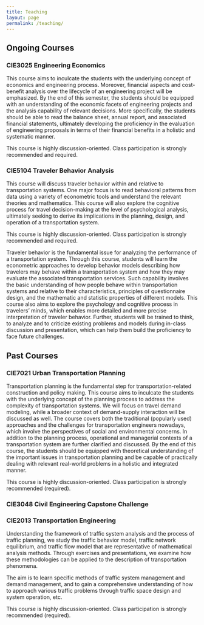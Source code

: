 ```yaml
---
title: Teaching
layout: page
permalink: /teaching/
---
```

<!-- <ul>
  <li>
    <h3>CIE7021 Urban Transportation Planning</h3>
    <p>Transportation planning is the fundamental step for transportation-related construction and policy making. This course aims to inculcate the students with the underlying concept of the planning process to address the complexity of transportation systems. We will focus on travel demand modeling, while a broader context of demand-supply interaction will be discussed as well. The course covers both the traditional (popularly used) approaches and the challenges for transportation engineers nowadays, which involve the perspectives of social and environmental concerns. In addition to the planning process, operational and managerial contexts of a transportation system are further clarified and discussed. By the end of this course, the students should be equipped with theoretical understanding of the important issues in transportation planning and be capable of practically dealing with relevant real-world problems in a holistic and integrated manner.</p> 
    <p>This course is highly discussion-oriented. Class participation is strongly recommended (required).</p>
  </li>

  <li>
    <h3>CIE5104 Traveler Behavior Analysis</h3>
    <p>This course will discuss traveler behavior within and relative to transportation systems. One major focus is to read behavioral patterns from data using a variety of econometric tools and understand the relevant theories and mathematics. This course will also explore the cognitive process for travel decision-making at the level of psychological analysis, ultimately seeking to derive its implications in the planning, design, and operation of a transportation system.</p>
    <p>This course is highly discussion-oriented. Class participation is strongly recommended and required.</p>
    <p>Traveler behavior is the fundamental issue for analyzing the performance of a transportation system. Through this course, students will learn the econometric approaches to develop behavior models describing how travelers may behave within a transportation system and how they may evaluate the associated transportation services. Such capability involves the basic understanding of how people behave within transportation systems and relative to their characteristics, principles of questionnaire design, and the mathematic and statistic properties of different models. This course also aims to explore the psychology and cognitive process in travelers’ minds, which enables more detailed and more precise interpretation of traveler behavior. Further, students will be trained to think, to analyze and to criticize existing problems and models during in-class discussion and presentation, which can help them build the proficiency to face future challenges.</p>
  </li>

  <li>
    <h3>CIE3048 Civil Engineering Capstone Challenge</h3>
  </li>

  <li>
    <h3>CIE2013 Transportation Engineering</h3>
    <p>Understanding the framework of traffic system analysis and the process of traffic planning, we study the traffic behavior model, traffic network equilibrium, and traffic flow model that are representative of mathematical analysis methods. Through exercises and presentations, we examine how these methodologies can be applied to the description of transportation phenomena.</p>
    <p>The aim is to learn specific methods of traffic system management and demand management, and to gain a comprehensive understanding of how to approach various traffic problems through traffic space design and system operation, etc.</p>
    <p>This course is highly discussion-oriented. Class participation is strongly recommended (required).</p>
  </li>
</ul>

 -->
## Ongoing Courses

### CIE3025 Engineering Economics 

This course aims to inculcate the students with the underlying concept of economics and engineering process. Moreover, financial aspects and cost-benefit analysis over the lifecycle of an engineering project will be emphasized. By the end of this semester, the students should be equipped with an understanding of the economic facets of engineering projects and the analysis capability of relevant decisions. More specifically, the students should be able to read the balance sheet, annual report, and associated financial statements, ultimately developing the proficiency in the evaluation of engineering proposals in terms of their financial benefits in a holistic and systematic manner.

This course is highly discussion-oriented. Class participation is strongly recommended and required.

### CIE5104 Traveler Behavior Analysis

This course will discuss traveler behavior within and relative to transportation systems. One major focus is to read behavioral patterns from data using a variety of econometric tools and understand the relevant theories and mathematics. This course will also explore the cognitive process for travel decision-making at the level of psychological analysis, ultimately seeking to derive its implications in the planning, design, and operation of a transportation system.

This course is highly discussion-oriented. Class participation is strongly recommended and required.

Traveler behavior is the fundamental issue for analyzing the performance of a transportation system. Through this course, students will learn the econometric approaches to develop behavior models describing how travelers may behave within a transportation system and how they may evaluate the associated transportation services. Such capability involves the basic understanding of how people behave within transportation systems and relative to their characteristics, principles of questionnaire design, and the mathematic and statistic properties of different models. This course also aims to explore the psychology and cognitive process in travelers’ minds, which enables more detailed and more precise interpretation of traveler behavior. Further, students will be trained to think, to analyze and to criticize existing problems and models during in-class discussion and presentation, which can help them build the proficiency to face future challenges.

## Past Courses

### CIE7021 Urban Transportation Planning

Transportation planning is the fundamental step for transportation-related construction and policy making. This course aims to inculcate the students with the underlying concept of the planning process to address the complexity of transportation systems. We will focus on travel demand modeling, while a broader context of demand-supply interaction will be discussed as well. The course covers both the traditional (popularly used) approaches and the challenges for transportation engineers nowadays, which involve the perspectives of social and environmental concerns. In addition to the planning process, operational and managerial contexts of a transportation system are further clarified and discussed. By the end of this course, the students should be equipped with theoretical understanding of the important issues in transportation planning and be capable of practically dealing with relevant real-world problems in a holistic and integrated manner.

This course is highly discussion-oriented. Class participation is strongly recommended (required).


### CIE3048 Civil Engineering Capstone Challenge

### CIE2013 Transportation Engineering

Understanding the framework of traffic system analysis and the process of traffic planning, we study the traffic behavior model, traffic network equilibrium, and traffic flow model that are representative of mathematical analysis methods. Through exercises and presentations, we examine how these methodologies can be applied to the description of transportation phenomena.

The aim is to learn specific methods of traffic system management and demand management, and to gain a comprehensive understanding of how to approach various traffic problems through traffic space design and system operation, etc.

This course is highly discussion-oriented. Class participation is strongly recommended (required).

